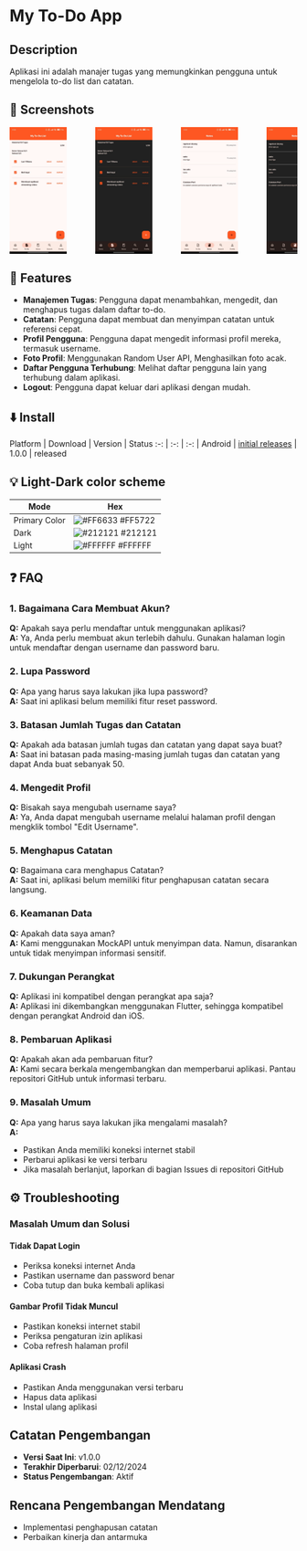 
# My To-Do App 

## Description


Aplikasi ini adalah manajer tugas yang memungkinkan pengguna untuk mengelola to-do list dan catatan.


## 📸 Screenshots

<div style="display: flex; gap: 50px; overflow-x: auto;">  
    <img src="https://github.com/Zivalez/mytodo/blob/main/assets/images/Screenshot-todo-light.jpeg?raw=true" width="100" alt="Todo Light Mode">  
    <img src="https://github.com/Zivalez/mytodo/blob/main/assets/images/Screenshot-todo-dark.jpeg?raw=true" width="100" alt="Todo Dark Mode">  
    <img src="https://github.com/Zivalez/mytodo/blob/main/assets/images/Screenshot-notes-light.jpeg?raw=true" width="100" alt="Notes Light Mode">  
    <img src="https://github.com/Zivalez/mytodo/blob/main/assets/images/Screenshot-notes-dark.jpeg?raw=true" width="100" alt="Notes Dark Mode">  
    <img src="https://github.com/Zivalez/mytodo/blob/main/assets/images/Screenshot-profile-light.jpeg?raw=true" width="100" alt="Profile Light Mode">  
    <img src="https://github.com/Zivalez/mytodo/blob/main/assets/images/Screenshot-profile-dark.jpeg?raw=true" width="100" alt="Profile Dark Mode">  
</div>

## 🌟 Features

- **Manajemen Tugas**: Pengguna dapat menambahkan, mengedit, dan menghapus tugas dalam daftar to-do.  
- **Catatan**: Pengguna dapat membuat dan menyimpan catatan untuk referensi cepat.  
- **Profil Pengguna**: Pengguna dapat mengedit informasi profil mereka, termasuk username.  
- **Foto Profil**: Menggunakan Random User API, Menghasilkan foto acak.
- **Daftar Pengguna Terhubung**: Melihat daftar pengguna lain yang terhubung dalam aplikasi.  
- **Logout**: Pengguna dapat keluar dari aplikasi dengan mudah. 
## ⬇️ Install

Platform | Download | Version | Status
:-: | :-: | :-: |
Android | [initial releases](https://github.com/Zivalez/mytodo/releases/tag/v1.0.0) | 1.0.0 | released


## 💡 Light-Dark color scheme

| Mode              | Hex                                                                |
| ----------------- | ------------------------------------------------------------------ |
| Primary Color     | ![#FF6633](https://via.placeholder.com/10/FF6633?text=+) #FF5722   |
| Dark              | ![#212121](https://via.placeholder.com/10/212121?text=+) #212121   |
| Light             | ![#FFFFFF](https://via.placeholder.com/10/FFFFFF?text=+) #FFFFFF   |

## ❓ FAQ

### 1. Bagaimana Cara Membuat Akun?  
**Q:** Apakah saya perlu mendaftar untuk menggunakan aplikasi?  
**A:** Ya, Anda perlu membuat akun terlebih dahulu. Gunakan halaman login untuk mendaftar dengan username dan password baru.  

### 2. Lupa Password  
**Q:** Apa yang harus saya lakukan jika lupa password?  
**A:** Saat ini aplikasi belum memiliki fitur reset password. 

### 3. Batasan Jumlah Tugas dan Catatan  
**Q:** Apakah ada batasan jumlah tugas dan catatan yang dapat saya buat?  
**A:** Saat ini batasan pada masing-masing jumlah tugas dan catatan yang dapat Anda buat sebanyak 50. 

### 4. Mengedit Profil  
**Q:** Bisakah saya mengubah username saya?  
**A:** Ya, Anda dapat mengubah username melalui halaman profil dengan mengklik tombol "Edit Username".  

### 5. Menghapus Catatan  
**Q:** Bagaimana cara menghapus Catatan?  
**A:** Saat ini, aplikasi belum memiliki fitur penghapusan catatan secara langsung. 

### 6. Keamanan Data  
**Q:** Apakah data saya aman?  
**A:** Kami menggunakan MockAPI untuk menyimpan data. Namun, disarankan untuk tidak menyimpan informasi sensitif.  

### 7. Dukungan Perangkat  
**Q:** Aplikasi ini kompatibel dengan perangkat apa saja?  
**A:** Aplikasi ini dikembangkan menggunakan Flutter, sehingga kompatibel dengan perangkat Android dan iOS.  

### 8. Pembaruan Aplikasi  
**Q:** Apakah akan ada pembaruan fitur?  
**A:** Kami secara berkala mengembangkan dan memperbarui aplikasi. Pantau repositori GitHub untuk informasi terbaru.  

### 9. Masalah Umum  
**Q:** Apa yang harus saya lakukan jika mengalami masalah?  
**A:**   
- Pastikan Anda memiliki koneksi internet stabil  
- Perbarui aplikasi ke versi terbaru  
- Jika masalah berlanjut, laporkan di bagian Issues di repositori GitHub  

## ⚙️ Troubleshooting  

### Masalah Umum dan Solusi  

#### Tidak Dapat Login  
- Periksa koneksi internet Anda  
- Pastikan username dan password benar  
- Coba tutup dan buka kembali aplikasi  

#### Gambar Profil Tidak Muncul  
- Pastikan koneksi internet stabil  
- Periksa pengaturan izin aplikasi  
- Coba refresh halaman profil  

#### Aplikasi Crash  
- Pastikan Anda menggunakan versi terbaru  
- Hapus data aplikasi  
- Instal ulang aplikasi  

## Catatan Pengembangan  

- **Versi Saat Ini**: v1.0.0  
- **Terakhir Diperbarui**: 02/12/2024
- **Status Pengembangan**: Aktif  

## Rencana Pengembangan Mendatang  
  
- Implementasi penghapusan catatan  
- Perbaikan kinerja dan antarmuka